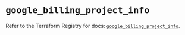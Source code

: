 # `google_billing_project_info`

Refer to the Terraform Registry for docs: [`google_billing_project_info`](https://registry.terraform.io/providers/hashicorp/google/5.34.0/docs/resources/billing_project_info).
